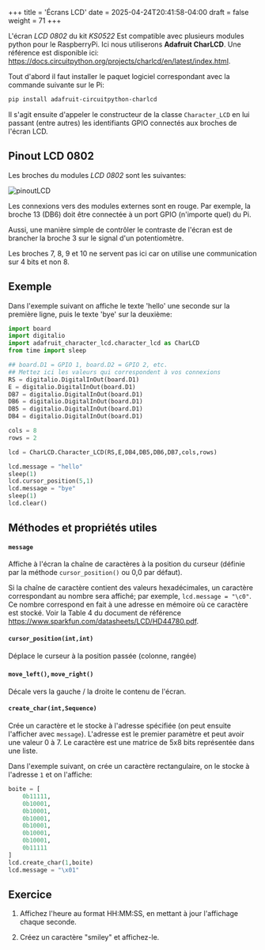 +++
title = 'Écrans LCD'
date = 2025-04-24T20:41:58-04:00
draft = false
weight = 71
+++

L'écran *LCD 0802* du kit *KS0522* Est compatible avec plusieurs modules python pour le RaspberryPi. Ici nous utiliserons **Adafruit CharLCD**. Une référence est disponible ici: https://docs.circuitpython.org/projects/charlcd/en/latest/index.html.

Tout d'abord il faut installer le paquet logiciel correspondant avec la commande suivante sur le Pi:

```bash
pip install adafruit-circuitpython-charlcd
```

Il s'agit ensuite d'appeler le constructeur de la classe `Character_LCD` en lui passant (entre autres) les identifiants GPIO connectés aux broches de l'écran LCD.

## Pinout LCD 0802

Les broches du modules *LCD 0802* sont les suivantes:

![pinoutLCD](/420-410/images/pinoutLCD.png?width=500px)

Les connexions vers des modules externes sont en rouge. Par exemple, la broche 13 (DB6) doit être connectée à un port GPIO (n'importe quel) du Pi.

Aussi, une manière simple de contrôler le contraste de l'écran est de brancher la broche 3 sur le signal d'un potentiomètre.

Les broches 7, 8, 9 et 10 ne servent pas ici car on utilise une communication sur 4 bits et non 8.

## Exemple 
Dans l'exemple suivant on affiche le texte 'hello' une seconde sur la première ligne, puis le texte 'bye' sur la deuxième:

```python
import board
import digitalio
import adafruit_character_lcd.character_lcd as CharLCD
from time import sleep

## board.D1 = GPIO 1, board.D2 = GPIO 2, etc.
## Mettez ici les valeurs qui correspondent à vos connexions
RS = digitalio.DigitalInOut(board.D1)
E = digitalio.DigitalInOut(board.D1)
DB7 = digitalio.DigitalInOut(board.D1)
DB6 = digitalio.DigitalInOut(board.D1)
DB5 = digitalio.DigitalInOut(board.D1)
DB4 = digitalio.DigitalInOut(board.D1)

cols = 8
rows = 2

lcd = CharLCD.Character_LCD(RS,E,DB4,DB5,DB6,DB7,cols,rows)

lcd.message = "hello"
sleep(1)
lcd.cursor_position(5,1)
lcd.message = "bye"
sleep(1)
lcd.clear()
```

## Méthodes et propriétés utiles
#### `message`
Affiche à l'écran la chaîne de caractères à la position du curseur (définie par la méthode `cursor_position()` ou 0,0 par défaut). 

Si la chaîne de caractère contient des valeurs hexadécimales, un caractère correspondant au nombre sera affiché; par exemple, `lcd.message = "\c0"`. Ce nombre correspond en fait à une adresse en mémoire où ce caractère est stocké. Voir la Table 4 du document de référence https://www.sparkfun.com/datasheets/LCD/HD44780.pdf.

#### `cursor_position(int,int)`
Déplace le curseur à la position passée (colonne, rangée)

#### `move_left()`, `move_right()`
Décale vers la gauche / la droite le contenu de l'écran. 

#### `create_char(int,Sequence)`
Crée un caractère et le stocke à l'adresse spécifiée (on peut ensuite l'afficher avec `message`). L'adresse est le premier paramètre et peut avoir une valeur 0 à 7. Le caractère est une matrice de 5x8 bits représentée dans une liste.

Dans l'exemple suivant, on crée un caractère rectangulaire, on le stocke à l'adresse `1` et on l'affiche:

```python
boite = [
    0b11111,
    0b10001,
    0b10001,
    0b10001,
    0b10001,
    0b10001,
    0b10001,
    0b11111
]
lcd.create_char(1,boite)
lcd.message = "\x01"
```

## Exercice
1. Affichez l'heure au format HH:MM:SS, en mettant à jour l'affichage chaque seconde.
<!--
{{% expand "Solution 1." %}}
```python
(...)
from datetime import datetime
(...)
try:
    while True:
        t = datetime.now()
        hms = t.strftime("%H:%M:%S")
        lcd.message = hms
        sleep(1)
except KeyboardInterrupt:
    lcd.clear() 
```
{{% /expand %}}
-->
2. Créez un caractère "smiley" et affichez-le.
